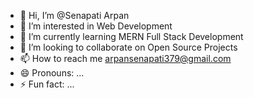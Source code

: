 - 👋 Hi, I’m @Senapati Arpan
- 👀 I’m interested in Web Development
- 🌱 I’m currently learning MERN Full Stack Development
- 💞️ I’m looking to collaborate on Open Source Projects
- 📫 How to reach me arpansenapati379@gmail.com
- 😄 Pronouns: ...
- ⚡ Fun fact: ...

<!---
Senapati5/Senapati5 is a ✨ special ✨ repository because its `README.md` (this file) appears on your GitHub profile.
You can click the Preview link to take a look at your changes.
--->

